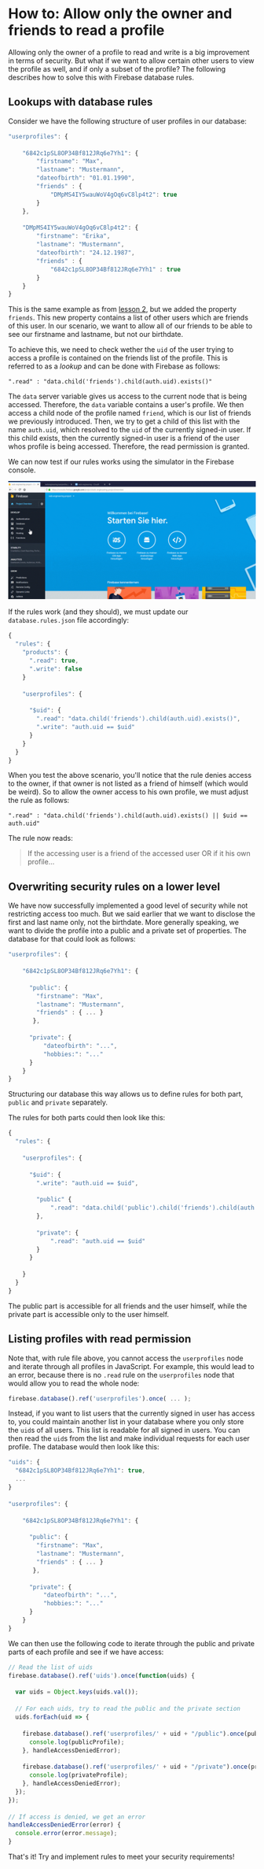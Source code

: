 # How to: Allow only the owner and friends to read a profile

Allowing only the owner of a profile to read and write is a big improvement in terms of security. But what if we want to allow certain other users to view the profile as well, and if only a subset of the profile? The following describes how to solve this with Firebase database rules.

## Lookups with database rules

Consider we have the following structure of user profiles in our database:

```javascript
"userprofiles": {

    "6842c1pSL8OP34Bf812JRq6e7Yh1": {
        "firstname": "Max",
        "lastname": "Mustermann",
        "dateofbirth": "01.01.1990",
        "friends" : {
            "DMpMS4IY5wauWoV4gOq6vC8lp4t2": true
        }
    },
    
    "DMpMS4IY5wauWoV4gOq6vC8lp4t2": {
        "firstname": "Erika",
        "lastname": "Mustermann",
        "dateofbirth": "24.12.1987",
        "friends" : {
            "6842c1pSL8OP34Bf812JRq6e7Yh1" : true
        }
    }
}

```

This is the same example as from [lesson 2](../lesson_02_allow_only_owner/userprofiles.json), but we added the property `friends`. This new property contains a list of other users which are friends of this user. In our scenario, we want to allow all of our friends to be able to see our firstname and lastname, but not our birthdate.

To achieve this, we need to check wether the `uid` of the user trying to access a profile is contained on the friends list of the profile. This is referred to as a *lookup* and can be done with Firebase as follows:

```
".read" : "data.child('friends').child(auth.uid).exists()"
```

The `data` server variable gives us access to the current node that is being accessed. Therefore, the `data` variable contains a user's profile. We then access a child node of the profile named `friend`, which is our list of friends we previously introduced. Then, we try to get a child of this list with the name `auth.uid`, which resolved to the `uid` of the currently signed-in user. If this child exists, then the currently signed-in user is a friend of the user whos profile is being accessed. Therefore, the read permission is granted.

We can now test if our rules works using the simulator in the Firebase console.

![The Firebase rules simulator](/media/firebase-rules-simulator.gif)

If the rules work (and they should), we must update our `database.rules.json` file accordingly:

```javascript
{
  "rules": {
    "products": {
      ".read": true,
      ".write": false
    }
    
    "userprofiles": {

      "$uid": {
        ".read": "data.child('friends').child(auth.uid).exists()",
        ".write": "auth.uid == $uid"
      }
    }
  }
}
```

When you test the above scenario, you'll notice that the rule denies access to the owner, if that owner is not listed as a friend of himself (which would be weird). So to allow the owner access to his own profile, we must adjust the rule as follows:

```
".read" : "data.child('friends').child(auth.uid).exists() || $uid == auth.uid"
```

The rule now reads:

> If the accessing user is a friend of the accessed user OR if it his own profile...


## Overwriting security rules on a lower level

We have now successfully implemented a good level of security while not restricting access too much. But we said earlier that we want to disclose the first and last name only, not the birthdate. More generally speaking, we want to divide the profile into a public and a private set of properties. The database for that could look as follows:

```javascript
"userprofiles": {

    "6842c1pSL8OP34Bf812JRq6e7Yh1": {
    
      "public": {
        "firstname": "Max",
        "lastname": "Mustermann",
        "friends" : { ... }
       },
       
      "private": {
          "dateofbirth": "...",
          "hobbies:": "..."
      }
    }
}
```

Structuring our database this way allows us to define rules for both part, `public` and `private` separately.

The rules for both parts could then look like this:

```javascript
{
  "rules": {
  
    "userprofiles": {

      "$uid": {
        ".write": "auth.uid == $uid",

        "public" {
            ".read": "data.child('public').child('friends').child(auth.uid).exists() || auth.id = $uid",
        },
        
        "private": {
            ".read": "auth.uid == $uid"
        }
      }

    }
  }
}
```

The public part is accessible for all friends and the user himself, while the private part is accessible only to the user himself.

## Listing profiles with read permission

Note that, with rule file above, you cannot access the `userprofiles` node and iterate through all profiles in JavaScript. For example, this would lead to an error, because there is no `.read` rule on the `userprofiles` node that would allow you to read the whole node:

```javascript
firebase.database().ref('userprofiles').once( ... );
```

Instead, if you want to list users that the currently signed in user has access to, you could maintain another list in your database where you only store the `uid`s of all users. This list is readable for all signed in users. You can then read the `uid`s from the list and make individual requests for each user profile. The database would then look like this:

```javascript
"uids": {
  "6842c1pSL8OP34Bf812JRq6e7Yh1": true,
  ...
}

"userprofiles": {

    "6842c1pSL8OP34Bf812JRq6e7Yh1": {
    
      "public": {
        "firstname": "Max",
        "lastname": "Mustermann",
        "friends" : { ... }
       },
       
      "private": {
          "dateofbirth": "...",
          "hobbies:": "..."
      }
    }
}
```

We can then use the following code to iterate through the public and private parts of each profile and see if we have access:

```javascript
// Read the list of uids
firebase.database().ref('uids').once(function(uids) {

  var uids = Object.keys(uids.val());
  
  // For each uids, try to read the public and the private section
  uids.forEach(uid => {
  
    firebase.database().ref('userprofiles/' + uid + "/public").once(publicProfile => {
      console.log(publicProfile);
    }, handleAccessDeniedError);
    
    firebase.database().ref('userprofiles/' + uid + "/private").once(privateProfile => {
      console.log(privateProfile);
    }, handleAccessDeniedError);
  });
});

// If access is denied, we get an error
handleAccessDeniedError(error) {
  console.error(error.message);
}
```

That's it! Try and implement rules to meet your security requirements!